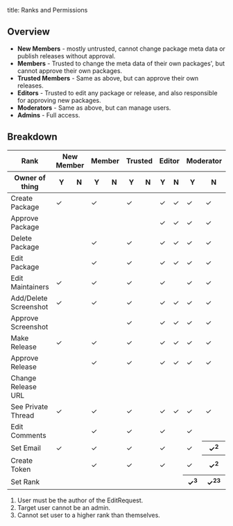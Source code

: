 title: Ranks and Permissions

## Overview

* **New Members** - mostly untrusted, cannot change package meta data or publish releases without approval.
* **Members** - Trusted to change the meta data of their own packages', but cannot approve their own packages.
* **Trusted Members** - Same as above, but can approve their own releases.
* **Editors** - Trusted to edit any package or release, and also responsible for approving new packages.
* **Moderators** - Same as above, but can manage users.
* **Admins** - Full access.

## Breakdown

<table class="table table-striped ranks-table">
	<thead>
		<tr>
			<th>Rank</th>
			<th colspan=2 class="NEW_MEMBER">New Member</th>
			<th colspan=2 class="MEMBER">Member</th>
			<th colspan=2 class="TRUSTED_MEMBER">Trusted</th>
			<th colspan=2 class="EDITOR">Editor</th>
			<th colspan=2 class="MODERATOR">Moderator</th>
			<th colspan=2 class="ADMIN">Admin</th>
		</tr>
		<tr>
			<th>Owner of thing</th>
			<th>Y</th>
			<th>N</th>
			<th>Y</th>
			<th>N</th>
			<th>Y</th>
			<th>N</th>
			<th>Y</th>
			<th>N</th>
			<th>Y</th>
			<th>N</th>
			<th>Y</th>
			<th>N</th>
		</tr>
	</thead>
	<tbody>
		<tr>
			<td>Create Package</td>
			<td>✓</td> <!-- new -->
			<td></td>
			<td>✓</td> <!-- member -->
			<td></td>
			<td>✓</td> <!-- trusted member -->
			<td></td>
			<td>✓</td> <!-- editor -->
			<td>✓</td>
			<td>✓</td> <!-- moderator -->
			<td>✓</td>
			<td>✓</td> <!-- admin -->
			<td>✓</td>
		</tr>
		<tr>
			<td>Approve Package</td>
			<td></td> <!-- new -->
			<td></td>
			<td></td> <!-- member -->
			<td></td>
			<td></td> <!-- trusted member -->
			<td></td>
			<td>✓</td> <!-- editor -->
			<td>✓</td>
			<td>✓</td> <!-- moderator -->
			<td>✓</td>
			<td>✓</td> <!-- admin -->
			<td>✓</td>
		</tr>
		<tr>
			<td>Delete Package</td>
			<td></td> <!-- new -->
			<td></td>
			<td>✓</td> <!-- member -->
			<td></td>
			<td>✓</td> <!-- trusted member -->
			<td></td>
			<td>✓</td> <!-- editor -->
			<td>✓</td>
			<td>✓</td> <!-- moderator -->
			<td>✓</td>
			<td>✓</td> <!-- admin -->
			<td>✓</td>
		</tr>
		<tr>
			<td>Edit Package</td>
			<td></td> <!-- new -->
			<td></td>
			<td>✓</td> <!-- member -->
			<td></td>
			<td>✓</td> <!-- trusted member -->
			<td></td>
			<td>✓</td> <!-- editor -->
			<td>✓</td>
			<td>✓</td> <!-- moderator -->
			<td>✓</td>
			<td>✓</td> <!-- admin -->
			<td>✓</td>
		</tr>
		<tr>
			<td>Edit Maintainers</td>
			<td>✓</td> <!-- new -->
			<td></td>
			<td>✓</td> <!-- member -->
			<td></td>
			<td>✓</td> <!-- trusted member -->
			<td></td>
			<td>✓</td> <!-- editor -->
			<td></td>
			<td>✓</td> <!-- moderator -->
			<td>✓</td>
			<td>✓</td> <!-- admin -->
			<td>✓</td>
		</tr>
		<tr>
			<td>Add/Delete Screenshot</td>
			<td>✓</td> <!-- new -->
			<td></td>
			<td>✓</td> <!-- member -->
			<td></td>
			<td>✓</td> <!-- trusted member -->
			<td></td>
			<td>✓</td> <!-- editor -->
			<td>✓</td>
			<td>✓</td> <!-- moderator -->
			<td>✓</td>
			<td>✓</td> <!-- admin -->
			<td>✓</td>
		</tr>
		<tr>
			<td>Approve Screenshot</td>
			<td></td> <!-- new -->
			<td></td>
			<td></td> <!-- member -->
			<td></td>
			<td>✓</td> <!-- trusted member -->
			<td></td>
			<td>✓</td> <!-- editor -->
			<td>✓</td>
			<td>✓</td> <!-- moderator -->
			<td>✓</td>
			<td>✓</td> <!-- admin -->
			<td>✓</td>
		</tr>
		<tr>
			<td>Make Release</td>
			<td>✓</td> <!-- new -->
			<td></td>
			<td>✓</td> <!-- member -->
			<td></td>
			<td>✓</td> <!-- trusted member -->
			<td></td>
			<td>✓</td> <!-- editor -->
			<td>✓</td>
			<td>✓</td> <!-- moderator -->
			<td>✓</td>
			<td>✓</td> <!-- admin -->
			<td>✓</td>
		</tr>
		<tr>
			<td>Approve Release</td>
			<td></td> <!-- new -->
			<td></td>
			<td>✓</td> <!-- member -->
			<td></td>
			<td>✓</td> <!-- trusted member -->
			<td></td>
			<td>✓</td> <!-- editor -->
			<td>✓</td>
			<td>✓</td> <!-- moderator -->
			<td>✓</td>
			<td>✓</td> <!-- admin -->
			<td>✓</td>
		</tr>
		<tr>
			<td>Change Release URL</td>
			<td></td> <!-- new -->
			<td></td>
			<td></td> <!-- member -->
			<td></td>
			<td></td> <!-- trusted member -->
			<td></td>
			<td></td> <!-- editor -->
			<td></td>
			<td></td> <!-- moderator -->
			<td></td>
			<td>✓</td> <!-- admin -->
			<td>✓</td>
		</tr>
		<tr>
			<td>See Private Thread</td>
			<td>✓</td> <!-- new -->
			<td></td>
			<td>✓</td> <!-- member -->
			<td></td>
			<td>✓</td> <!-- trusted member -->
			<td></td>
			<td>✓</td> <!-- editor -->
			<td>✓</td>
			<td>✓</td> <!-- moderator -->
			<td>✓</td>
			<td>✓</td> <!-- admin -->
			<td>✓</td>
		</tr>
		<tr>
			<td>Edit Comments</td>
			<td></td> <!-- new -->
			<td></td>
			<td>✓</td> <!-- member -->
			<td></td>
			<td>✓</td> <!-- trusted member -->
			<td></td>
			<td>✓</td> <!-- editor -->
			<td></td>
			<td>✓</td> <!-- moderator -->
			<td></td>
			<td>✓</td> <!-- admin -->
			<td></td>
		</tr>
		<tr>
			<td>Set Email</td>
			<td>✓</td> <!-- new -->
			<td></td>
			<td>✓</td> <!-- member -->
			<td></td>
			<td>✓</td> <!-- trusted member -->
			<td></td>
			<td>✓</td> <!-- editor -->
			<td></td>
			<td>✓</td> <!-- moderator -->
			<th>✓<sup>2</sup></th>
			<td>✓</td> <!-- admin -->
			<td>✓</td>
		</tr>
		<tr>
			<td>Create Token</td>
			<td></td> <!-- new -->
			<td></td>
			<td>✓</td> <!-- member -->
			<td></td>
			<td>✓</td> <!-- trusted member -->
			<td></td>
			<td>✓</td> <!-- editor -->
			<td></td>
			<td>✓</td> <!-- moderator -->
			<th>✓<sup>2</sup></th>
			<td>✓</td> <!-- admin -->
			<td>✓</td>
		</tr>
		<tr>
			<td>Set Rank</td>
			<td></td> <!-- new -->
			<td></td>
			<td></td> <!-- member -->
			<td></td>
			<td></td> <!-- trusted member -->
			<td></td>
			<td></td> <!-- editor -->
			<td></td>
			<th>✓<sup>3</sup></th> <!-- moderator -->
			<th>✓<sup>2</sup><sup>3</sup></th>
			<td>✓</td> <!-- admin -->
			<td>✓</td>
		</tr>
	</tbody>
</table>


1. User must be the author of the EditRequest.
2. Target user cannot be an admin.
3. Cannot set user to a higher rank than themselves.
